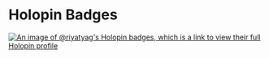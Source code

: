 # Holopin Badges
[![An image of @riyatyag's Holopin badges, which is a link to view their full Holopin profile](https://holopin.me/riyatyag)](https://holopin.io/@riyatyag)
